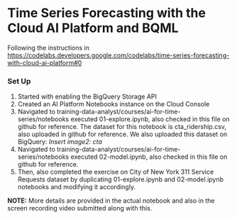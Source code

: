 # Time Series Forecasting with the Cloud AI Platform and BQML </br>
Following the instructions in https://codelabs.developers.google.com/codelabs/time-series-forecasting-with-cloud-ai-platform#0

### Set Up
1.  Started with enabling the BigQuery Storage API 
2.  Created an AI Platform Notebooks instance on the Cloud Console
3.  Navigated to training-data-analyst/courses/ai-for-time-series/notebooks executed 01-explore.ipynb, also checked in this file on github for reference.
The dataset for this notebook is cta_ridership.csv, also uploaded in github for reference.
We also uploaded this dataset on BigQuery:
*Insert image2: cta*
4.  Navigated to training-data-analyst/courses/ai-for-time-series/notebooks executed 02-model.ipynb, also checked in this file on github for reference.
5.  Then, also completed the exercise on City of New York 311 Service Requests dataset by duplicating 01-explore.ipynb and 02-model.ipynb notebooks and modifying it accordingly.

**NOTE:**
More details are provided in the actual notebook and also in the screen recording video submitted along with this.




